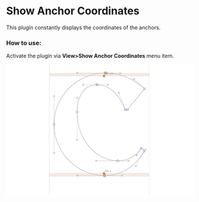 Show Anchor Coordinates
==============
This plugin constantly displays the coordinates of the anchors.

### How to use:
Activate the plugin via **View>Show Anchor Coordinates** menu item.

![](screen-anchoorcoordinates.png)

